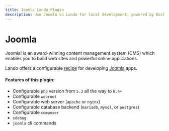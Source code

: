```yaml
---
title: Joomla Lando Plugin
description: Use Joomla on Lando for local development; powered by Docker and Docker Compose, config php version, swap db backends or web server, use composer, Joomla CLI, xdebug and custom config files, oh and also import and export databases.
---
```


# Joomla

Joomla! is an award-winning content management system (CMS) which enables you to build web sites and powerful online applications.

Lando offers a configurable [recipe](https://docs.lando.dev/landofile/recipes.html) for developing [Joomla](https://www.joomla.org/) apps.

#### Features of this plugin:

* Configurable `php` version from `5.3` all the way to `8.4+`
* Configurable `webroot`
* Configurable web server (`apache` or `nginx`)
* Configurable database backend (`mariadb`, `mysql`, or `postgres`)
* Configurable `composer`
* `xdebug`
* `joomla` cli commands
